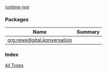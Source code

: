 [runtime-jvm](./index.md)

### Packages

| Name | Summary |
|---|---|
| [org.rewedigital.konversation](org.rewedigital.konversation/index.md) |  |

### Index

[All Types](alltypes/index.md)